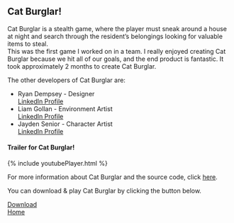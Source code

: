 <script async defer src="https://buttons.github.io/buttons.js"></script>
<div class="Cat Burglar">
<h2>Cat Burglar!</h2>
<p>Cat Burglar is a stealth game, where the player must sneak around a house at night and search through the resident’s belongings looking for valuable items to steal.<br>
This was the first game I worked on in a team. I really enjoyed creating Cat Burglar because we hit all of our goals, and the end product is fantastic. It took approximately 2 months to create Cat Burglar.<br></p>
<p>The other developers of Cat Burglar are: <br>

<ul>
<li>Ryan Dempsey - Designer <br>
<a href = "https://www.linkedin.com/in/ryanjdempsey/">LinkedIn Profile</a> <br> </li>
<li>Liam Gollan - Environment Artist <br>
<a href = "https://www.linkedin.com/in/liam-gollan/">LinkedIn Profile</a> <br> </li>
<li>Jayden Senior - Character Artist <br>
<a href = "https://www.linkedin.com/in/jayden-senior/">LinkedIn Profile</a> <br> </li>
</ul>
</p>

<h4>Trailer for Cat Burglar!</h4>
{% include youtubePlayer.html %}

<p>For more information about Cat Burglar and the source code, 
click <a href ="https://github.com/stevencoombe/Game-Dev-Sim/" title="Cat Burglar GitHub Page">here</a>.</p>

<p>You can download & play Cat Burglar by clicking the button below.</p>
<a class="github-button" href="https://github.com/stevencoombe/Game-Dev-Sim/releases/download/1.0/Cat.Burglar.v1.0.zip" data-color-scheme="no-preference: dark; 
light: dark; dark: dark;" data-icon="octicon-cloud-download" aria-label="Download ntkme/github-buttons on GitHub">Download</a>
<br>
<a href = "https://stevencoombe.github.io/Portfolio/">Home</a>
</div>